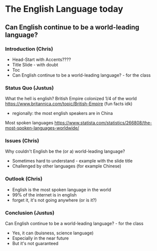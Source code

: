 # The English Language today
## Can English continue to be a world-leading language?

### Introduction (Chris)

- Head-Start with Accents????
- Title Slide - with doubt
- Toc
- Can English continue to be a world-leading language? - for the class

### Status Quo (Justus)
What the hell is english?
British Empire colonized 1/4 of the world
https://www.britannica.com/topic/British-Empire
(fun facts idk)
- regionally: the most english speakers are in China

Most spoken languages
https://www.statista.com/statistics/266808/the-most-spoken-languages-worldwide/

### Issues (Chris)
Why couldn't English be the (or a) world-leading language?
- Sometimes hard to understand - example with the slide title
- Challenged by other languages (for example Chinese)

### Outlook (Chris)

- English is the most spoken language in the world
- 99% of the internet is in english
- forget it, it's not going anywhere (or is it?)

### Conclusion (Justus)

Can English continue to be a world-leading language? - for the class
- Yes, it can (buisness, science language)
- Especially in the near future
- But it's not guaranteed
